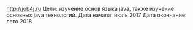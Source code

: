 http://job4j.ru
Цели: изучение основ языка java, также изучение основных java технологий.
Дата начала: июль 2017
Дата окончание: лето 2018
